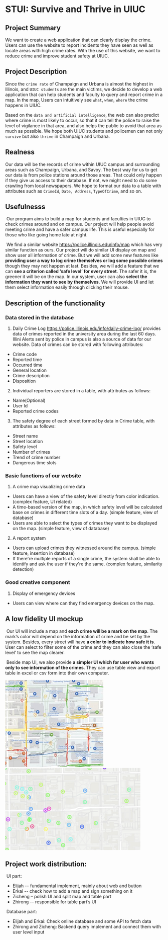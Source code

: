 
# **STUI: Survive and Thrive in UIUC**


## Project Summary
We want to create a web application that can clearly display the crime. Users can use the website to report incidents they have seen as well as locate areas with high crime rates. With the use of this website, we want to reduce crime and improve student safety at UIUC.

## Project Description
Since the `crime rate` of Champaign and Urbana is almost the highest in Illinois, and `UIUC students` are the main victims, we decide to develop a web application that can help students and faculty to query and report crime in a map. In the map, Users can intuitively see `what`, `when`, `where` the crime happens in UIUC. 

Based on the `data and artificial intelligence`, the web can also predict where crime is most likely to occur, so that it can tell the police to raise the level of vigilance in that area, and also helps the public to avoid that area as much as possible. We hope both UIUC students and policemen can not only `survive` but also `thrive` in Champaign and Urbana.

## Realness
Our data will be the records of crime within UIUC campus and surrounding areas such as Champaign, Urbana, and Savoy. The best way for us to get our data is from police stations around those areas. That could only happen if they give us access to their database. If not, we might need to do some crawling from local newspapers. We hope to format our data to a table with attributes such as `CrimeId`, `Date, Address`, `TypeOfCrime`, and so on. 

## Usefulnesss

​    Our program aims to build a map for students and faculties in UIUC to check crimes around and on campus. Our project will help people avoid meeting crime and have a safer campus life. This is useful especially for those who like going home late at night.

​    We find a similar website https://police.illinois.edu/info/map which has very similar function as ours. Our project will do similar UI display on map and show user all information of crime. But we will add some new features like **providing user a way to log crime themselves or log some possible crimes** though they may not happen at last. Besides, we will add a feature that we can **see a criterion called ‘safe level’ for every street**. The safer it is, the greener it will be on the map. In our system, user can also **select the information they want to see by themselves**. We will provide UI and let them select information easily through clicking their mouse.

## Description of the functionality
### Data stored in the database
1. Daily Crime Log https://police.illinois.edu/info/daily-crime-log/ provides data of crimes reported in the university area during the last 60 days. Illini Alerts sent by police in campus is also a source of data for our website. Data of crimes can be stored with following attributes:
* Crime code
* Reported time
* Occurred time
* General location
* Crime description
* Disposition
2. Individual reporters are stored in a table, with attributes as follows:
* Name(Optional)
* User Id
* Reported crime codes
3. The safety degree of each street formed by data in Crime table, with attributes as follows:
* Street name
* Street location
* Safety level
* Number of crimes
* Trend of crime number
* Dangerous time slots
### Basic functions of our website
1. A crime map visualizing crime data
* Users can have a view of the safety level directly from color indication. (complex feature, UI related) 
* A time-based version of the map, in which safety level will be calculated base on crimes in different time slots of a day. (simple feature, view of database)
* Users are able to select the types of crimes they want to be displayed on the map. (simple feature, view of database)
2. A report system
* Users can upload crimes they witnessed around the campus. (simple feature, insertion in database)
* If there're multiple reports of a single crime, the system shall be able to identify and ask the user if they're the same. (complex feature, similarity detection)
### Good creative component
1. Display of emergency devices
* Users can view where can they find emergency devices on the map.

## A low fidelity UI mockup

​    Our UI will include a map and **each crime will be a mark on the map**. The mark’s color will depend on the information of crime and be set by the system. Besides, every street will have **a color to indicate how safe it is**. User can select to filter some of the crime and they can also close the ‘safe level’ to see the map clearer.

​    Beside map UI, we also provide **a simpler UI which for user who wants only to see information of the crimes**. They can use table view and export table in excel or csv form into their own computer.

![MAP_UI1](MAP_UI1.jpg)<img src="MAP_UI2.png" alt="MAP_UI2" style="zoom:150%;" />

## Project work distribution:

​    UI part:    

- Elijah -- fundamental implement, mainly about web and button
- Erkai -- check how to add a map and sign something on it
- Zicheng – polish UI and split map and table part
- Zhirong -- responsible for table part’s UI

​    Database part:

-  Elijah and Erkai: Check online database and some API to fetch data
-  Zhirong and Zicheng: Backend query implement and connect them with user level input

